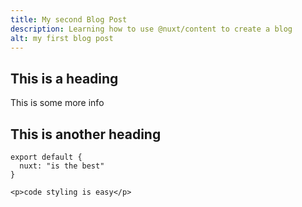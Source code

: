 ```yaml
---
title: My second Blog Post
description: Learning how to use @nuxt/content to create a blog
alt: my first blog post
---
```


## This is a heading

This is some more info

## This is another heading


```js[nuxt.config.js]
export default {
  nuxt: "is the best"
}
```
```html[my-first-blog-post.md]
<p>code styling is easy</p>
```